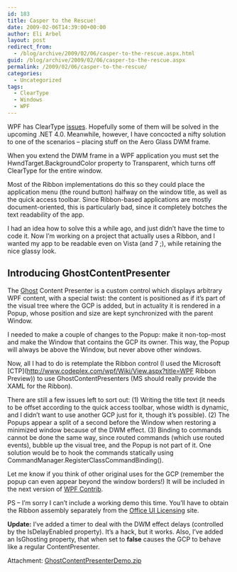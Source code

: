 ```yaml
---
id: 183
title: Casper to the Rescue!
date: 2009-02-06T14:39:00+00:00
author: Eli Arbel
layout: post
redirect_from:
  - /blog/archive/2009/02/06/casper-to-the-rescue.aspx.html
guid: /blog/archive/2009/02/06/casper-to-the-rescue.aspx
permalink: /2009/02/06/casper-to-the-rescue/
categories:
  - Uncategorized
tags:
  - ClearType
  - Windows
  - WPF
---
```

WPF has ClearType [issues](https://arbel.net/blog/archive/2007/02/02/give-me-back-my-cleartype.aspx). Hopefully some of them will be solved in the upcoming .NET 4.0. Meanwhile, however, I have concocted a nifty solution to one of the scenarios &ndash; placing stuff on the Aero Glass DWM frame.

<!--more-->

When you extend the DWM frame in a WPF application you must set the HwndTarget.BackgroundColor property to Transparent, which turns off ClearType for the entire window.

Most of the Ribbon implementations do this so they could place the application menu (the round button) halfway on the window title, as well as the quick access toolbar. Since Ribbon-based applications are mostly document-oriented, this is particularly bad, since it completely botches the text readability of the app.

I had an idea how to solve this a while ago, and just didn&rsquo;t have the time to code it. Now I&rsquo;m working on a project that actually uses a Ribbon, and I wanted my app to be readable even on Vista (and 7 ;), while retaining the nice glassy look.

## Introducing GhostContentPresenter

The [Ghost](http://en.wikipedia.org/wiki/Casper_the_Friendly_Ghost) Content Presenter is a custom control which displays arbitrary WPF content, with a special twist: the content is positioned as if it&rsquo;s part of the visual tree where the GCP is added, but in actuality it is rendered in a Popup, whose position and size are kept synchronized with the parent Window.

I needed to make a couple of changes to the Popup: make it non-top-most and make the Window that contains the GCP its owner. This way, the Popup will always be above the Window, but never above other windows.

Now, all I had to do is retemplate the Ribbon control (I used the Microsoft [CTP](http://www.codeplex.com/wpf/Wiki/View.aspx?title=WPF Ribbon Preview)) to use GhostContentPresenters (MS should really provide the XAML for the Ribbon).

There are still a few issues left to sort out: (1) Writing the title text (it needs to be offset according to the quick access toolbar, whose width is dynamic, and I didn&rsquo;t want to use another GCP just for it, though it&rsquo;s possible). (2) The Popups appear a split of a second before the Window when restoring a minimized window because of the DWM effect. (3) Binding to commands cannot be done the same way, since routed commands (which use routed events), bubble up the visual tree, and the Popup is not part of it. One solution would be to hook the commands statically using CommandManager.RegisterClassCommandBinding().

Let me know if you think of other original uses for the GCP (remember the popup can even appear beyond the window borders!) It will be included in the next version of [WPF Contrib](http://codeplex.com/wpfcontrib/).

PS &ndash; I&rsquo;m sorry I can&rsquo;t include a working demo this time. You&rsquo;ll have to obtain the Ribbon assembly separately from the [Office UI Licensing](http://msdn.microsoft.com/en-us/office/aa973809.aspx) site.

**Update:** I&rsquo;ve added a timer to deal with the DWM effect delays (controlled by the IsDelayEnabled property). It&rsquo;s a hack, but it works. Also, I&rsquo;ve added an IsGhosting property, that when set to **false** causes the GCP to behave like a regular ContentPresenter.

Attachment: [GhostContentPresenterDemo.zip](https://arbel.net/attachments/GhostContentPresenterDemo.zip)